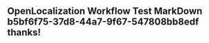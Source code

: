 <properties
ms.topic="hero-topic"
ms.test1="hero-topic"
ms.test2="test"/>


## OpenLocalization Workflow Test MarkDown b5bf6f75-37d8-44a7-9f67-547808bb8edf thanks!



<!--HONumber=Jul16_HO4-->



